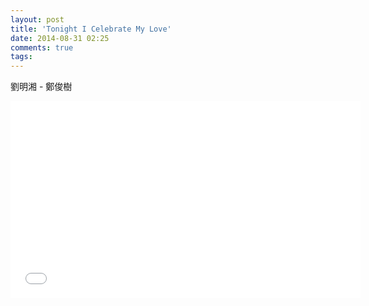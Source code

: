 ```yaml
---
layout: post
title: 'Tonight I Celebrate My Love'
date: 2014-08-31 02:25
comments: true
tags: 
---
```

劉明湘 - 鄭俊樹

<iframe width="560" height="315" src="//www.youtube.com/embed/kIbf2anMGE0" frameborder="0" allowfullscreen></iframe>
<br />